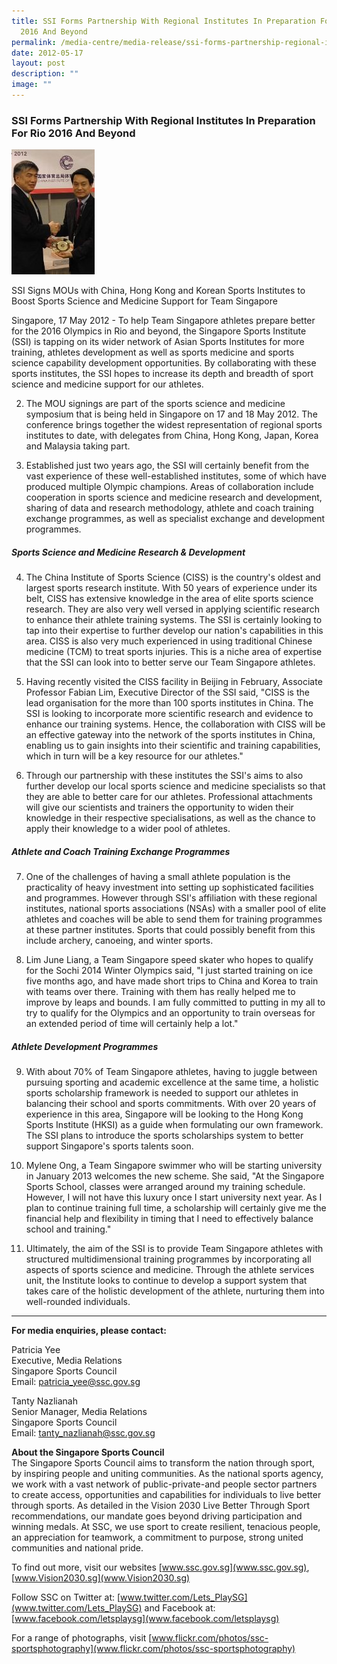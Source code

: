 ```yaml
---
title: SSI Forms Partnership With Regional Institutes In Preparation For Rio
  2016 And Beyond
permalink: /media-centre/media-release/ssi-forms-partnership-regional-institutes-for-rio-2016-beyond/
date: 2012-05-17
layout: post
description: ""
image: ""
---
```

### **SSI Forms Partnership With Regional Institutes In Preparation For Rio 2016 And Beyond**

![](/images/Media%20Centre/Media%20Release/2012/May/SSIFORMSPARTNERSHIPSWITHREGIONALINSTITUTESINPREPARATIONFORRIO2016ANDBEYONDMainPar0040Imagegif.gif)

SSI Signs MOUs with China, Hong Kong and Korean Sports Institutes to Boost Sports Science and Medicine Support for Team Singapore

Singapore, 17 May 2012 - To help Team Singapore athletes prepare better for the 2016 Olympics in Rio and beyond, the Singapore Sports Institute (SSI) is tapping on its wider network of Asian Sports Institutes for more training, athletes development as well as sports medicine and sports science capability development opportunities. By collaborating with these sports institutes, the SSI hopes to increase its depth and breadth of sport science and medicine support for our athletes.

2. The MOU signings are part of the sports science and medicine symposium that is being held in Singapore on 17 and 18 May 2012. The conference brings together the widest representation of regional sports institutes to date, with delegates from China, Hong Kong, Japan, Korea and Malaysia taking part.

3. Established just two years ago, the SSI will certainly benefit from the vast experience of these well-established institutes, some of which have produced multiple Olympic champions. Areas of collaboration include cooperation in sports science and medicine research and development, sharing of data and research methodology, athlete and coach training exchange programmes, as well as specialist exchange and development programmes.

##### **Sports Science and Medicine Research & Development**

4. The China Institute of Sports Science (CISS) is the country's oldest and largest sports research institute. With 50 years of experience under its belt, CISS has extensive knowledge in the area of elite sports science research. They are also very well versed in applying scientific research to enhance their athlete training systems. The SSI is certainly looking to tap into their expertise to further develop our nation's capabilities in this area. CISS is also very much experienced in using traditional Chinese medicine (TCM) to treat sports injuries. This is a niche area of expertise that the SSI can look into to better serve our Team Singapore athletes.

5. Having recently visited the CISS facility in Beijing in February, Associate Professor Fabian Lim, Executive Director of the SSI said, "CISS is the lead organisation for the more than 100 sports institutes in China. The SSI is looking to incorporate more scientific research and evidence to enhance our training systems. Hence, the collaboration with CISS will be an effective gateway into the network of the sports institutes in China, enabling us to gain insights into their scientific and training capabilities, which in turn will be a key resource for our athletes."

6.  Through our partnership with these institutes the SSI's aims to also further develop our local sports science and medicine specialists so that they are able to better care for our athletes. Professional attachments will give our scientists and trainers the opportunity to widen their knowledge in their respective specialisations, as well as the chance to apply their knowledge to a wider pool of athletes.

##### **Athlete and Coach Training Exchange Programmes**

7. One of the challenges of having a small athlete population is the practicality of heavy investment into setting up sophisticated facilities and programmes. However through SSI's affiliation with these regional institutes, national sports associations (NSAs) with a smaller pool of elite athletes and coaches will be able to send them for training programmes at these partner institutes. Sports that could possibly benefit from this include archery, canoeing, and winter sports.

8. Lim June Liang, a Team Singapore speed skater who hopes to qualify for the Sochi 2014 Winter Olympics said, "I just started training on ice five months ago, and have made short trips to China and Korea to train with teams over there. Training with them has really helped me to improve by leaps and bounds. I am fully committed to putting in my all to try to qualify for the Olympics and an opportunity to train overseas for an extended period of time will certainly help a lot."

##### **Athlete Development Programmes**

9. With about 70% of Team Singapore athletes, having to juggle between pursuing sporting and academic excellence at the same time, a holistic sports scholarship framework is needed to support our athletes in balancing their school and sports commitments. With over 20 years of experience in this area, Singapore will be looking to the Hong Kong Sports Institute (HKSI) as a guide when formulating our own framework. The SSI plans to introduce the sports scholarships system to better support Singapore's sports talents soon.

10.  Mylene Ong, a Team Singapore swimmer who will be starting university in January 2013 welcomes the new scheme. She said, "At the Singapore Sports School, classes were arranged around my training schedule. However, I will not have this luxury once I start university next year. As I plan to continue training full time, a scholarship will certainly give me the financial help and flexibility in timing that I need to effectively balance school and training."

11. Ultimately, the aim of the SSI is to provide Team Singapore athletes with structured multidimensional training programmes by incorporating all aspects of sports science and medicine. Through the athlete services unit, the Institute looks to continue to develop a support system that takes care of the holistic development of the athlete, nurturing them into well-rounded individuals.

---

**For media enquiries, please contact:**

Patricia Yee
<br>
Executive, Media Relations
<br>
Singapore Sports Council
<br>
Email: [patricia_yee@ssc.gov.sg](mailto:patricia_yee@ssc.gov.sg)

Tanty Nazlianah
<br>
Senior Manager, Media Relations
<br>
Singapore Sports Council
<br>
Email: [tanty_nazlianah@ssc.gov.sg](mailto:tanty_nazlianah@ssc.gov.sg)

**About the Singapore Sports Council**
<br>
The Singapore Sports Council aims to transform the nation through sport, by inspiring people and uniting communities. As the national sports agency, we work with a vast network of public-private-and people sector partners to create access, opportunities and capabilities for individuals to live better through sports. As detailed in the Vision 2030 Live Better Through Sport recommendations, our mandate goes beyond driving participation and winning medals. At SSC, we use sport to create resilient, tenacious people, an appreciation for teamwork, a commitment to purpose, strong united communities and national pride.

To find out more, visit our websites [www.ssc.gov.sg](www.ssc.gov.sg), [www.Vision2030.sg](www.Vision2030.sg)

Follow SSC on Twitter at: [www.twitter.com/Lets_PlaySG](www.twitter.com/Lets_PlaySG) and Facebook at: [www.facebook.com/letsplaysg](www.facebook.com/letsplaysg)

For a range of photographs, visit [www.flickr.com/photos/ssc-sportsphotography](www.flickr.com/photos/ssc-sportsphotography)